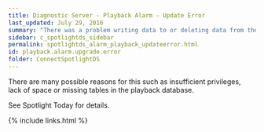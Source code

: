 ```yaml
---
title: ﻿Diagnostic Server - Playback Alarm - Update Error
last_updated: July 29, 2016
summary: "There was a problem writing data to or deleting data from the playback database."
sidebar: c_spotlightds_sidebar
permalink: spotlightds_alarm_playback_updateerror.html
id: playback.alarm.upgrade.error
folder: ConnectSpotlightDS
---
```



There are many possible reasons for this such as insufficient privileges, lack of space or missing tables in the playback database.

See <xref href="spotlight:AlarmLog.AlarmLogCurrent" format="html" scope="external">Spotlight Today</xref> for details.


{% include links.html %}
